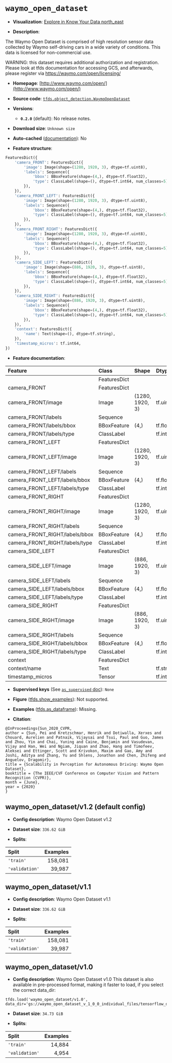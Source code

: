 <div itemscope itemtype="http://schema.org/Dataset">
  <div itemscope itemprop="includedInDataCatalog" itemtype="http://schema.org/DataCatalog">
    <meta itemprop="name" content="TensorFlow Datasets" />
  </div>
  <meta itemprop="name" content="waymo_open_dataset" />
  <meta itemprop="description" content="The Waymo Open Dataset is comprised of high resolution sensor data&#10;collected by Waymo self-driving cars in a wide variety of conditions.&#10;This data is licensed for non-commercial use.&#10;&#10;WARNING: this dataset requires additional authorization and registration.&#10;Please look at tfds documentation for accessing GCS, and&#10;afterwards, please register via https://waymo.com/open/licensing/&#10;&#10;To use this dataset:&#10;&#10;```python&#10;import tensorflow_datasets as tfds&#10;&#10;ds = tfds.load(&#x27;waymo_open_dataset&#x27;, split=&#x27;train&#x27;)&#10;for ex in ds.take(4):&#10;  print(ex)&#10;```&#10;&#10;See [the guide](https://www.tensorflow.org/datasets/overview) for more&#10;informations on [tensorflow_datasets](https://www.tensorflow.org/datasets).&#10;&#10;" />
  <meta itemprop="url" content="https://www.tensorflow.org/datasets/catalog/waymo_open_dataset" />
  <meta itemprop="sameAs" content="http://www.waymo.com/open/" />
  <meta itemprop="citation" content="@InProceedings{Sun_2020_CVPR,&#10;author = {Sun, Pei and Kretzschmar, Henrik and Dotiwalla, Xerxes and Chouard, Aurelien and Patnaik, Vijaysai and Tsui, Paul and Guo, James and Zhou, Yin and Chai, Yuning and Caine, Benjamin and Vasudevan, Vijay and Han, Wei and Ngiam, Jiquan and Zhao, Hang and Timofeev, Aleksei and Ettinger, Scott and Krivokon, Maxim and Gao, Amy and Joshi, Aditya and Zhang, Yu and Shlens, Jonathon and Chen, Zhifeng and Anguelov, Dragomir},&#10;title = {Scalability in Perception for Autonomous Driving: Waymo Open Dataset},&#10;booktitle = {The IEEE/CVF Conference on Computer Vision and Pattern Recognition (CVPR)},&#10;month = {June},&#10;year = {2020}&#10;}" />
</div>

# `waymo_open_dataset`


*   **Visualization**:
    <a class="button button-with-icon" href="https://knowyourdata-tfds.withgoogle.com/#tab=STATS&dataset=waymo_open_dataset">
    Explore in Know Your Data
    <span class="material-icons icon-after" aria-hidden="true"> north_east
    </span> </a>

*   **Description**:

The Waymo Open Dataset is comprised of high resolution sensor data collected by
Waymo self-driving cars in a wide variety of conditions. This data is licensed
for non-commercial use.

WARNING: this dataset requires additional authorization and registration. Please
look at tfds documentation for accessing GCS, and afterwards, please register
via https://waymo.com/open/licensing/

*   **Homepage**: [http://www.waymo.com/open/](http://www.waymo.com/open/)

*   **Source code**:
    [`tfds.object_detection.WaymoOpenDataset`](https://github.com/tensorflow/datasets/tree/master/tensorflow_datasets/object_detection/waymo_open_dataset.py)

*   **Versions**:

    *   **`0.2.0`** (default): No release notes.

*   **Download size**: `Unknown size`

*   **Auto-cached**
    ([documentation](https://www.tensorflow.org/datasets/performances#auto-caching)):
    No

*   **Feature structure**:

```python
FeaturesDict({
    'camera_FRONT': FeaturesDict({
        'image': Image(shape=(1280, 1920, 3), dtype=tf.uint8),
        'labels': Sequence({
            'bbox': BBoxFeature(shape=(4,), dtype=tf.float32),
            'type': ClassLabel(shape=(), dtype=tf.int64, num_classes=5),
        }),
    }),
    'camera_FRONT_LEFT': FeaturesDict({
        'image': Image(shape=(1280, 1920, 3), dtype=tf.uint8),
        'labels': Sequence({
            'bbox': BBoxFeature(shape=(4,), dtype=tf.float32),
            'type': ClassLabel(shape=(), dtype=tf.int64, num_classes=5),
        }),
    }),
    'camera_FRONT_RIGHT': FeaturesDict({
        'image': Image(shape=(1280, 1920, 3), dtype=tf.uint8),
        'labels': Sequence({
            'bbox': BBoxFeature(shape=(4,), dtype=tf.float32),
            'type': ClassLabel(shape=(), dtype=tf.int64, num_classes=5),
        }),
    }),
    'camera_SIDE_LEFT': FeaturesDict({
        'image': Image(shape=(886, 1920, 3), dtype=tf.uint8),
        'labels': Sequence({
            'bbox': BBoxFeature(shape=(4,), dtype=tf.float32),
            'type': ClassLabel(shape=(), dtype=tf.int64, num_classes=5),
        }),
    }),
    'camera_SIDE_RIGHT': FeaturesDict({
        'image': Image(shape=(886, 1920, 3), dtype=tf.uint8),
        'labels': Sequence({
            'bbox': BBoxFeature(shape=(4,), dtype=tf.float32),
            'type': ClassLabel(shape=(), dtype=tf.int64, num_classes=5),
        }),
    }),
    'context': FeaturesDict({
        'name': Text(shape=(), dtype=tf.string),
    }),
    'timestamp_micros': tf.int64,
})
```

*   **Feature documentation**:

Feature                        | Class        | Shape           | Dtype      | Description
:----------------------------- | :----------- | :-------------- | :--------- | :----------
                               | FeaturesDict |                 |            |
camera_FRONT                   | FeaturesDict |                 |            |
camera_FRONT/image             | Image        | (1280, 1920, 3) | tf.uint8   |
camera_FRONT/labels            | Sequence     |                 |            |
camera_FRONT/labels/bbox       | BBoxFeature  | (4,)            | tf.float32 |
camera_FRONT/labels/type       | ClassLabel   |                 | tf.int64   |
camera_FRONT_LEFT              | FeaturesDict |                 |            |
camera_FRONT_LEFT/image        | Image        | (1280, 1920, 3) | tf.uint8   |
camera_FRONT_LEFT/labels       | Sequence     |                 |            |
camera_FRONT_LEFT/labels/bbox  | BBoxFeature  | (4,)            | tf.float32 |
camera_FRONT_LEFT/labels/type  | ClassLabel   |                 | tf.int64   |
camera_FRONT_RIGHT             | FeaturesDict |                 |            |
camera_FRONT_RIGHT/image       | Image        | (1280, 1920, 3) | tf.uint8   |
camera_FRONT_RIGHT/labels      | Sequence     |                 |            |
camera_FRONT_RIGHT/labels/bbox | BBoxFeature  | (4,)            | tf.float32 |
camera_FRONT_RIGHT/labels/type | ClassLabel   |                 | tf.int64   |
camera_SIDE_LEFT               | FeaturesDict |                 |            |
camera_SIDE_LEFT/image         | Image        | (886, 1920, 3)  | tf.uint8   |
camera_SIDE_LEFT/labels        | Sequence     |                 |            |
camera_SIDE_LEFT/labels/bbox   | BBoxFeature  | (4,)            | tf.float32 |
camera_SIDE_LEFT/labels/type   | ClassLabel   |                 | tf.int64   |
camera_SIDE_RIGHT              | FeaturesDict |                 |            |
camera_SIDE_RIGHT/image        | Image        | (886, 1920, 3)  | tf.uint8   |
camera_SIDE_RIGHT/labels       | Sequence     |                 |            |
camera_SIDE_RIGHT/labels/bbox  | BBoxFeature  | (4,)            | tf.float32 |
camera_SIDE_RIGHT/labels/type  | ClassLabel   |                 | tf.int64   |
context                        | FeaturesDict |                 |            |
context/name                   | Text         |                 | tf.string  |
timestamp_micros               | Tensor       |                 | tf.int64   |

*   **Supervised keys** (See
    [`as_supervised` doc](https://www.tensorflow.org/datasets/api_docs/python/tfds/load#args)):
    `None`

*   **Figure**
    ([tfds.show_examples](https://www.tensorflow.org/datasets/api_docs/python/tfds/visualization/show_examples)):
    Not supported.

*   **Examples**
    ([tfds.as_dataframe](https://www.tensorflow.org/datasets/api_docs/python/tfds/as_dataframe)):
    Missing.

*   **Citation**:

```
@InProceedings{Sun_2020_CVPR,
author = {Sun, Pei and Kretzschmar, Henrik and Dotiwalla, Xerxes and Chouard, Aurelien and Patnaik, Vijaysai and Tsui, Paul and Guo, James and Zhou, Yin and Chai, Yuning and Caine, Benjamin and Vasudevan, Vijay and Han, Wei and Ngiam, Jiquan and Zhao, Hang and Timofeev, Aleksei and Ettinger, Scott and Krivokon, Maxim and Gao, Amy and Joshi, Aditya and Zhang, Yu and Shlens, Jonathon and Chen, Zhifeng and Anguelov, Dragomir},
title = {Scalability in Perception for Autonomous Driving: Waymo Open Dataset},
booktitle = {The IEEE/CVF Conference on Computer Vision and Pattern Recognition (CVPR)},
month = {June},
year = {2020}
}
```


## waymo_open_dataset/v1.2 (default config)

*   **Config description**: Waymo Open Dataset v1.2

*   **Dataset size**: `336.62 GiB`

*   **Splits**:

Split          | Examples
:------------- | -------:
`'train'`      | 158,081
`'validation'` | 39,987

## waymo_open_dataset/v1.1

*   **Config description**: Waymo Open Dataset v1.1

*   **Dataset size**: `336.62 GiB`

*   **Splits**:

Split          | Examples
:------------- | -------:
`'train'`      | 158,081
`'validation'` | 39,987

## waymo_open_dataset/v1.0

*   **Config description**: Waymo Open Dataset v1.0 This dataset is also
    available in pre-processed format, making it faster to load, if you select
    the correct data_dir:

```
tfds.load('waymo_open_dataset/v1.0', data_dir='gs://waymo_open_dataset_v_1_0_0_individual_files/tensorflow_datasets')
```

*   **Dataset size**: `34.73 GiB`

*   **Splits**:

Split          | Examples
:------------- | -------:
`'train'`      | 14,884
`'validation'` | 4,954
